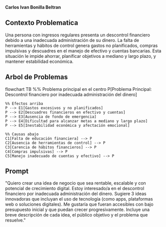 **Carlos Ivan Bonilla Beltran**

## Contexto Problematica

Una persona con ingresos regulares presenta un descontrol financiero debido a una inadecuada administración de su dinero. La falta de herramientas y hábitos de control genera gastos no planificados, compras impulsivas y descuadres en el manejo de efectivo y cuentas bancarias. Esta situación le impide ahorrar, planificar objetivos a mediano y largo plazo, y mantener estabilidad económica.

## Arbol de Problemas

flowchart TB
    %% Problema principal en el centro
    P[Problema Principal: <br/> Descontrol financiero por inadecuada administración del dinero]

    %% Efectos arriba
    P --> E1[Gastos excesivos y no planificados]
    P --> E2[Descuadres financieros en efectivo y cuentas]
    P --> E3[Ausencia de fondo de emergencia]
    P --> E4[Dificultad para alcanzar metas a mediano y largo plazo]
    P --> E5[Inestabilidad económica y afectación emocional]

    %% Causas abajo
    C1[Falta de educación financiera] --> P
    C2[Ausencia de herramientas de control] --> P
    C3[Carencia de hábitos financieros] --> P
    C4[Compras impulsivas] --> P
    C5[Manejo inadecuado de cuentas y efectivo] --> P

## Prompt

"Quiero crear una idea de negocio que sea rentable, escalable y con potencial de crecimiento digital. Estoy interesado/a en el descontrol financiero por inadecuada administración del dinero. Sugiere 3 ideas innovadoras que incluyan el uso de tecnología (como apps, plataformas web o soluciones digitales). Me gustaría que fueran accesibles con bajo presupuesto inicial y que puedan crecer progresivamente. Incluye una breve descripción de cada idea, el público objetivo y el problema que resuelve."

